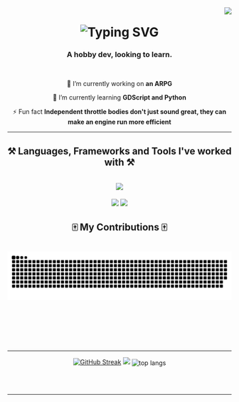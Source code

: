 <img align="right" src="https://visitor-badge.laobi.icu/badge?page_id=HyPerMax5.HyPerMax5" />
<h1 align="center">
    <img src="https://readme-typing-svg.herokuapp.com?font=Fira+Code&size=25&pause=1000&color=F0CA00&center=true&vCenter=true&random=false&width=435&lines=G'day+mate!;Welcome+to+my+profile+%3A)" alt="Typing SVG" />
    </h1>
</a>

<h3 align="center">A hobby dev, looking to learn.</h3>
<br/>

<div align="center">
 
 🔭 I’m currently working on **an ARPG**
 
 🌱 I’m currently learning **GDScript and Python**

 ⚡ Fun fact **Independent throttle bodies don't just sound great, they can make an engine run more efficient**

 </div>
 <hr/>
 <h2 align="center">⚒️ Languages, Frameworks and Tools I've worked with ⚒️</h2>
<br/>
<div align="center">
    <img src="https://skillicons.dev/icons?i=godot,blender,linux,raspberrypi,docker,nginx,py,html" /><br>
    <br>
    <img src="https://img.shields.io/badge/affinityphoto-%237E4DD2.svg?style=for-the-badge&logo=affinity-photo&logoColor=white" />
    <img src="https://img.shields.io/badge/affinitydesginer-%231B72BE.svg?style=for-the-badge&logo=affinity-designer&logoColor=white"
</div>
<div align="center">
 <h2>🀄 My Contributions 🀄</h2>
 <br>
 <img alt="snake eating my contributions" src="https://raw.githubusercontent.com/HyPerMax5/HyPerMax5/output/github-contribution-grid-snake.svg" />
 
 <br/><br/><br/>
</div>
<br/>
<hr/>
<div align=center>

<a href="https://git.io/streak-stats"><img width=400 src="https://streak-stats.demolab.com?user=HyPerMax5&theme=highcontrast" alt="GitHub Streak" /></a>
<img width=400 src="https://github-readme-stats.vercel.app/api?username=HyPerMax5&show_icons=true&theme=transparent"/>
<img width= 325 align="center" src="https://github-readme-stats.vercel.app/api/top-langs/?username=HyPerMax5&langs_count=8&layout=donut&theme=react&exclude_repo=github-readme-stats" alt="top langs" />
</div>
<br/><br/>

<hr/>

<br/>